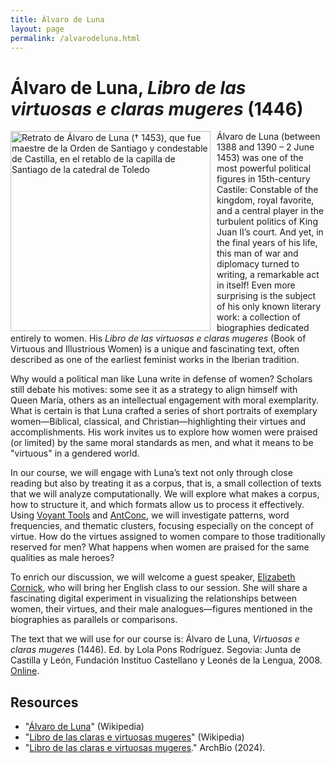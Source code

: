 ```yaml
---
title: Álvaro de Luna
layout: page
permalink: /alvarodeluna.html
---
```

# Álvaro de Luna, *Libro de las virtuosas e claras mugeres* (1446)

<img src="https://upload.wikimedia.org/wikipedia/commons/3/3f/Alvaro_de_luna.jpg" alt="Retrato de Álvaro de Luna († 1453), que fue maestre de la Orden de Santiago y condestable de Castilla, en el retablo de la capilla de Santiago de la catedral de Toledo" style="width:320px; float:left;  margin-right:10px">

Álvaro de Luna (between 1388 and 1390 – 2 June 1453) was one of the most powerful political figures in 15th-century Castile: Constable of the kingdom, royal favorite, and a central player in the turbulent politics of King Juan II’s court. And yet, in the final years of his life, this man of war and diplomacy turned to writing, a remarkable act in itself! Even more surprising is the subject of his only known literary work: a collection of biographies dedicated entirely to women. His *Libro de las virtuosas e claras mugeres* (Book of Virtuous and Illustrious Women) is a unique and fascinating text, often described as one of the earliest feminist works in the Iberian tradition.

Why would a political man like Luna write in defense of women? Scholars still debate his motives: some see it as a strategy to align himself with Queen María, others as an intellectual engagement with moral exemplarity. What is certain is that Luna crafted a series of short portraits of exemplary women—Biblical, classical, and Christian—highlighting their virtues and accomplishments. His work invites us to explore how women were praised (or limited) by the same moral standards as men, and what it means to be "virtuous" in a gendered world.

In our course, we will engage with Luna’s text not only through close reading but also by treating it as a corpus, that is, a small collection of texts that we will analyze computationally. We will explore what makes a corpus, how to structure it, and which formats allow us to process it effectively. Using [Voyant Tools](https://voyant-tools.org/) and [AntConc](https://www.laurenceanthony.net/software/antconc/), we will investigate patterns, word frequencies, and thematic clusters, focusing especially on the concept of virtue. How do the virtues assigned to women compare to those traditionally reserved for men? What happens when women are praised for the same qualities as male heroes?

To enrich our discussion, we will welcome a guest speaker, [Elizabeth Cornick](https://english.as.miami.edu/phd-program/current-phd-students/index.html), who will bring her English class to our session. She will share a fascinating digital experiment in visualizing the relationships between women, their virtues, and their male analogues—figures mentioned in the biographies as parallels or comparisons.

The text that we will use for our course is: Álvaro de Luna, *Virtuosas e claras mugeres* (1446). Ed. by Lola Pons Rodríguez. Segovia: Junta de Castilla y León, Fundación Instituo Castellano y Leonés de la Lengua, 2008. [Online](http://lolapons.es/wp-content/uploads/downloads/2011/10/Pons_2008_VirtuosasCM.pdf).

## Resources 

- "[Álvaro de Luna](https://es.wikipedia.org/wiki/%C3%81lvaro_de_Luna)" (Wikipedia)
- "[Libro de las claras e virtuosas mugeres](https://es.wikipedia.org/wiki/Libro_de_las_claras_e_virtuosas_mugeres)" (Wikipedia)
- "[Libro de las claras e virtuosas mugeres](https://archbio.miami.edu/works/libro-de-las-claras-e-virtuosas-mugeres)." ArchBio (2024). 
